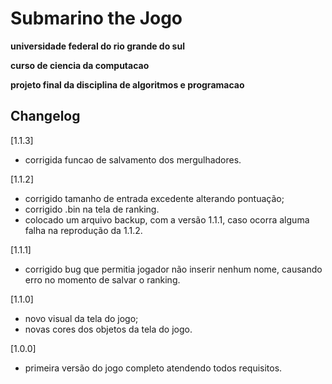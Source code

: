# Submarino the Jogo

**universidade federal do rio grande do sul**

**curso de ciencia da computacao**

**projeto final da disciplina de algoritmos e programacao**

## Changelog

[1.1.3]
 - corrigida funcao de salvamento dos mergulhadores.

[1.1.2]
 - corrigido tamanho de entrada excedente alterando pontuação;
 - corrigido .bin na tela de ranking.
 - colocado um arquivo backup, com a versão 1.1.1, caso ocorra alguma falha na reprodução da 1.1.2.

[1.1.1]
- corrigido bug que permitia jogador não inserir nenhum nome, causando erro no momento de salvar o ranking.

[1.1.0]
- novo visual da tela do jogo;
- novas cores dos objetos da tela do jogo.

[1.0.0]
- primeira versão do jogo completo atendendo todos requisitos.
